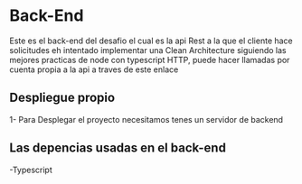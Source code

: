 # Back-End
Este es el back-end del desafio el cual es la api Rest a la que el cliente hace solicitudes eh intentado implementar una Clean Architecture siguiendo las mejores practicas de node con typescript
HTTP, puede hacer llamadas por cuenta propia a la api a traves de este enlace

## Despliegue propio
1- Para Desplegar el proyecto necesitamos tenes un servidor de backend


## Las depencias usadas en el back-end
-Typescript